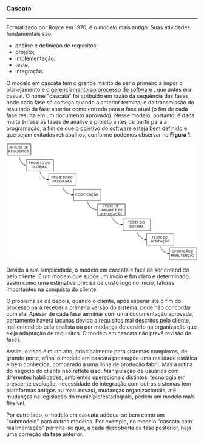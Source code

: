 ### Cascata
--------------------------------

Formalizado por Royce em 1970, é o modelo mais antigo. Suas atividades fundamentais são:

*   análise e definição de requisitos;
*   projeto;
*   implementação;
*   teste;
*   integração.
  
O modelo em cascata tem o grande mérito de ser o primeiro a impor o planejamento e o [gerenciamento ao processo de software][1] , que antes era casual. O nome "cascata" foi atribuído em razão da sequência das fases, onde cada fase só começa quando a anterior termina; e da transmissão do resultado da fase anterior como entrada para a fase atual (o fim de cada fase resulta em um documento aprovado). Nesse modelo, portanto, é dada muita ênfase às fases de análise e projeto antes de partir para a programação, a fim de que o objetivo do software esteja bem definido e que sejam evitados retrabalhos, conforme podemos observar na **Figura 1**.


![Modelo em Cascata](images/02-02-01.png)

Devido à sua simplicidade, o modelo em cascata é fácil de ser entendido pelo cliente. É um modelo que supõe um início e fim claro e determinado, assim como uma estimativa precisa de custo logo no início, fatores importantes na conquista do cliente.

O problema se dá depois, quando o cliente, após esperar até o fim do processo para receber a primeira versão do sistema, pode não concordar com ela. Apesar de cada fase terminar com uma documentação aprovada, certamente haverá lacunas devido a requisitos mal descritos pelo cliente, mal entendido pelo analista ou por mudança de cenário na organização que exija adaptação de requisitos. O modelo em cascata não prevê revisão de fases.

Assim, o risco é muito alto, principalmente para sistemas complexos, de grande porte, afinal o modelo em cascata pressupõe uma realidade estática e bem conhecida, comparado a uma linha de produção fabril. Mas a rotina do negócio do cliente não reflete isso. Manipulação de usuários com diferentes habilidades, ambientes operacionais distintos, tecnologia em crescente evolução, necessidade de integração com outros sistemas (em plataformas antigas ou mais novas), mudanças organizacionais, até mudanças na legislação do município/estado/país, pedem um modelo mais flexível.

Por outro lado, o modelo em cascata adéqua-se bem como um "submodelo" para outros modelos. Por exemplo, no modelo "cascata com realimentação" permite-se que, a cada descoberta da fase posterior, haja uma correção da fase anterior.

[1]: https://www.devmedia.com.br/gestao-de-projetos-de-software/9143 "Gestão de Projetos de Software"